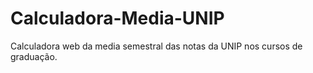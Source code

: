 # Calculadora-Media-UNIP
Calculadora web da media semestral das notas da UNIP nos cursos de graduação.
<br>
<br>
